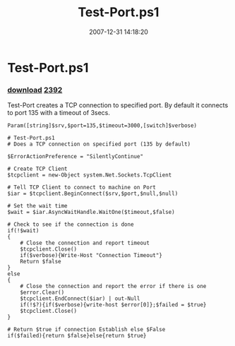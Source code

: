 ﻿---
pid:            85
parent:         0
children:       2392
poster:         BSonPosh
title:          Test-Port.ps1
date:           2007-12-31 14:18:20
description:    Test-Port creates a TCP connection to specified port. By default it connects to port 135 with a timeout of 3secs.
format:         posh
---

# Test-Port.ps1

### [download](85.ps1)  [2392](2392.md)

Test-Port creates a TCP connection to specified port. By default it connects to port 135 with a timeout of 3secs.

```posh
Param([string]$srv,$port=135,$timeout=3000,[switch]$verbose)
 
# Test-Port.ps1
# Does a TCP connection on specified port (135 by default)
 
$ErrorActionPreference = "SilentlyContinue"
 
# Create TCP Client
$tcpclient = new-Object system.Net.Sockets.TcpClient
 
# Tell TCP Client to connect to machine on Port
$iar = $tcpclient.BeginConnect($srv,$port,$null,$null)
 
# Set the wait time
$wait = $iar.AsyncWaitHandle.WaitOne($timeout,$false)
 
# Check to see if the connection is done
if(!$wait)
{
    # Close the connection and report timeout
    $tcpclient.Close()
    if($verbose){Write-Host "Connection Timeout"}
    Return $false
}
else
{
    # Close the connection and report the error if there is one
    $error.Clear()
    $tcpclient.EndConnect($iar) | out-Null
    if(!$?){if($verbose){write-host $error[0]};$failed = $true}
    $tcpclient.Close()
}
 
# Return $true if connection Establish else $False
if($failed){return $false}else{return $true} 
```
